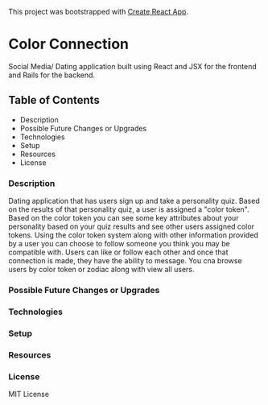 This project was bootstrapped with [Create React App](https://github.com/facebook/create-react-app).

# Color Connection

Social Media/ Dating application built using React and JSX for the frontend and Rails for the backend.


## Table of Contents

- Description
- Possible Future Changes or Upgrades
- Technologies
- Setup
- Resources
- License

### Description

Dating application that has users sign up and take a personality quiz. Based on the results of that personality quiz, a user is assigned a "color token". Based on the color token you can see some key attributes about your personality based on your quiz results and see other users assigned color tokens. Using the color token system along with other information provided by a user you can choose to follow someone you think you may be compatible with.
Users can like or follow each other and once that connection is made, they have the ability to message. You cna browse users by color token or zodiac along with view all users.

### Possible Future Changes or Upgrades



### Technologies



### Setup



### Resources



### License

MIT License


